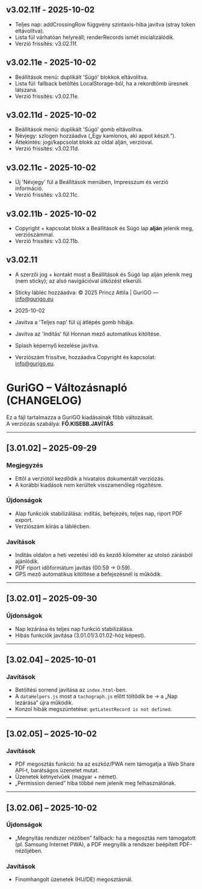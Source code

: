 ## v3.02.11f - 2025-10-02
- Teljes nap: addCrossingRow függvény szintaxis-hiba javítva (stray token eltávolítva).
- Lista fül várhatóan helyreáll; renderRecords ismét inicializálódik.
- Verzió frissítés: v3.02.11f.

## v3.02.11e - 2025-10-02
- Beállítások menü: duplikált 'Súgó' blokkok eltávolítva.
- Lista fül: fallback betöltés LocalStorage-ból, ha a rekordtömb üresnek látszana.
- Verzió frissítés: v3.02.11e.

## v3.02.11d - 2025-10-02
- Beállítások menü: duplikált 'Súgó' gomb eltávolítva.
- Névjegy: szlogen hozzáadva („Egy kamionos, aki appot készít.”).
- Áttekintés: jogi/kapcsolat blokk az oldal alján, verzióval.
- Verzió frissítés: v3.02.11d.

## v3.02.11c - 2025-10-02
- Új 'Névjegy' fül a Beállítások menüben, Impresszum és verzió információ.
- Verzió frissítés: v3.02.11c.

## v3.02.11b - 2025-10-02
- Copyright + kapcsolat blokk a Beállítások és Súgó lap **alján** jelenik meg, verziószámmal.
- Verzió frissítés: v3.02.11b.

## v3.02.11
- A szerzői jog + kontakt most a Beállítások és Súgó lap alján jelenik meg (nem sticky); az alsó navigációval ütközést elkerüli.

- Sticky lábléc hozzáadva: © 2025 Princz Attila | GuriGO — info@gurigo.eu
 - 2025-10-02
- Javítva a 'Teljes nap' fül új átlépés gomb hibája.
- Javítva az 'Indítás' fül Honnan mező automatikus kitöltése.
- Splash képernyő kezelése javítva.
- Verziószám frissítve, hozzáadva Copyright és kapcsolat: info@gurigo.eu.

# GuriGO – Változásnapló (CHANGELOG)

Ez a fájl tartalmazza a GuriGO kiadásainak főbb változásait.  
A verziózás szabálya: **FŐ.KISEBB.JAVÍTÁS**

---

## [3.01.02] – 2025-09-29
### Megjegyzés
- Ettől a verziótól kezdődik a hivatalos dokumentált verziózás.
- A korábbi kiadások nem kerültek visszamenőleg rögzítésre.

### Újdonságok
- Alap funkciók stabilizálása: indítás, befejezés, teljes nap, riport PDF export.
- Verziószám kiírás a láblécben.

### Javítások
- Indítás oldalon a heti vezetési idő és kezdő kilométer az utolsó zárásból ajánlódik.
- PDF riport időformátum javítás (00:59 → 0:59).
- GPS mező automatikus kitöltése a befejezésnél is működik.

---

## [3.02.01] – 2025-09-30
### Újdonságok
- Nap lezárása és teljes nap funkció stabilizálása.
- Hibás funkciók javítása (3.01.01/3.01.02-höz képest).

---

## [3.02.04] – 2025-10-01
### Javítások
- Betöltési sorrend javítása az `index.html`-ben.
- A `dataHelpers.js` most a `tachograph.js` előtt töltődik be → a „Nap lezárása” újra működik.
- Konzol hibák megszüntetése: `getLatestRecord is not defined`.

---

## [3.02.05] – 2025-10-02
### Javítások
- PDF megosztás funkció: ha az eszköz/PWA nem támogatja a Web Share API-t, barátságos üzenetet mutat.  
- Üzenetek kétnyelvűek (magyar + német).
- „Permission denied” hiba többé nem jelenik meg felhasználónak.


---

## [3.02.06] – 2025-10-02
### Újdonságok
- „Megnyitás rendszer nézőben” fallback: ha a megosztás nem támogatott (pl. Samsung Internet PWA), a PDF megnyílik a rendszer beépített PDF-nézőjében.

### Javítások
- Finomhangolt üzenetek (HU/DE) megosztásnál.
